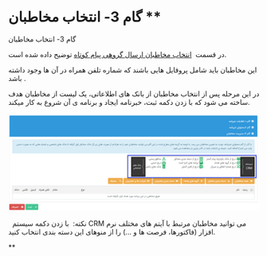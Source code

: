 # گام 3- انتخاب مخاطبان        **    

گام 3- انتخاب مخاطبان

در قسمت  [انتخاب مخاطبان ارسال گروهی پیام کوتاه](../../ToolsSharedInformation/Step3SelectAudiences.md) توضیح داده شده است.

این مخاطبان باید شامل پروفایل هایی باشند که شماره تلفن همراه در آن ها وجود داشته باشد .

در این مرحله پس از انتخاب مخاطبان از بانک های اطلاعاتی، یک لیست از مخاطبان هدف ساخته می شود که با زدن دکمه ثبت، خبرنامه ایجاد و برنامه ی آن شروع به کار میکند.

![](advertising-sendingnewssms-thirdstep.png) 

  نکته:  با زدن دکمه سیستم CRM می توانید مخاطبان مرتبط با آیتم های مختلف نرم افزار (فاکتورها، فرصت ها و ...) را از منوهای این دسته بندی انتخاب کنید.

**